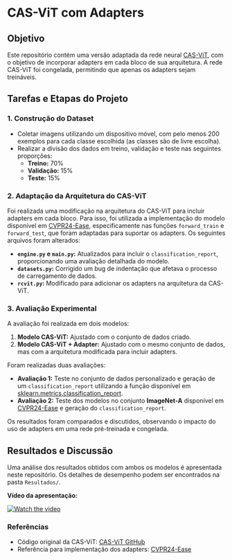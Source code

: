 # CAS-ViT com Adapters

## Objetivo

Este repositório contém uma versão adaptada da rede neural [CAS-ViT](https://github.com/Tianfang-Zhang/CAS-ViT), com o objetivo de incorporar adapters em cada bloco de sua arquitetura. A rede CAS-ViT foi congelada, permitindo que apenas os adapters sejam treináveis.

## Tarefas e Etapas do Projeto

### 1. Construção do Dataset

- Coletar imagens utilizando um dispositivo móvel, com pelo menos 200 exemplos para cada classe escolhida (as classes são de livre escolha).
- Realizar a divisão dos dados em treino, validação e teste nas seguintes proporções:
  - **Treino:** 70%
  - **Validação:** 15%
  - **Teste:** 15%

### 2. Adaptação da Arquitetura do CAS-ViT

Foi realizada uma modificação na arquitetura do CAS-ViT para incluir adapters em cada bloco. Para isso, foi utilizada a implementação do modelo disponível em [CVPR24-Ease](https://github.com/sun-hailong/CVPR24-Ease), especificamente nas funções `forward_train` e `forward_test`, que foram adaptadas para suportar os adapters. Os seguintes arquivos foram alterados:

- **`engine.py` e `main.py`:** Atualizados para incluir o `classification_report`, proporcionando uma avaliação detalhada do modelo.
- **`datasets.py`:** Corrigido um bug de indentação que afetava o processo de carregamento de dados.
- **`rcvit.py`:** Modificado para adicionar os adapters na arquitetura da CAS-ViT.

### 3. Avaliação Experimental

A avaliação foi realizada em dois modelos:

1. **Modelo CAS-ViT:** Ajustado com o conjunto de dados criado.
2. **Modelo CAS-ViT + Adapter:** Ajustado com o mesmo conjunto de dados, mas com a arquitetura modificada para incluir adapters.

Foram realizadas duas avaliações:

- **Avaliação 1:** Teste no conjunto de dados personalizado e geração de um `classification_report` utilizando a função disponível em [sklearn.metrics.classification_report](https://scikit-learn.org/1.5/modules/generated/sklearn.metrics.classification_report.html).
- **Avaliação 2:** Teste dos modelos no conjunto **ImageNet-A** disponível em [CVPR24-Ease](https://github.com/sun-hailong/CVPR24-Ease) e geração do `classification_report`.

Os resultados foram comparados e discutidos, observando o impacto do uso de adapters em uma rede pré-treinada e congelada.

## Resultados e Discussão

Uma análise dos resultados obtidos com ambos os modelos é apresentada neste repositório. Os detalhes de desempenho podem ser encontrados na pasta `Resultados/`.

**Vídeo da apresentação:**

[![Watch the video](https://img.youtube.com/vi/cf7IQWrB6sE/0.jpg)](https://www.youtube.com/watch?v=cf7IQWrB6sE)

### Referências

- Código original da CAS-ViT: [CAS-ViT GitHub](https://github.com/Tianfang-Zhang/CAS-ViT)
- Referência para implementação dos adapters: [CVPR24-Ease](https://github.com/sun-hailong/CVPR24-Ease)
